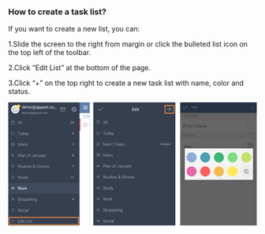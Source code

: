 ### How to create a task list?
If you want to create a new list, you can:

1.Slide the screen to the right from margin or click the bulleted list icon on the top left of the toolbar.

2.Click “Edit List” at the bottom of the page.

3.Click “+” on the top right to create a new task list with name, color and status.


![](../images/image2.3.1W5.png)
